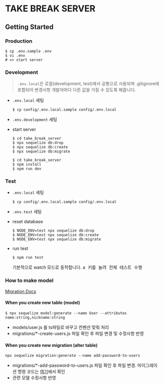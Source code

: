 # TAKE BREAK SERVER

## Getting Started

### Production

```
$ cp .env.sample .env
$ vi .env
# => start server
```

### Development

> `.env.local`은 로컬(development, test)에서 공통으로 사용되며 .gitignore에 포함되어 변경사항 개발자마다 다른 값을 가질 수 있도록 해줍니다.

- `.env.local` 세팅
  ```
  $ cp config/.env.local.sample config/.env.local
  ```
- `.env.development` 세팅
- start server

  ```
  $ cd take_break_server
  $ npx sequelize db:drop
  $ npx sequelize db:create
  $ npx sequelize db:migrate
  ```

  ```
  $ cd take_break_server
  $ npm install
  $ npm run dev
  ```

### Test

- `.env.local` 세팅
  ```
  $ cp config/.env.local.sample config/.env.local
  ```
- `.env.test` 세팅
- reset database

  ```
  $ NODE_ENV=test npx sequelize db:drop
  $ NODE_ENV=test npx sequelize db:create
  $ NODE_ENV=test npx sequelize db:migrate
  ```

- run test

  ```
  $ npm run test
  ```

  기본적으로 watch 모드로 동작합니다. <kbd>a<kbd> 키를 눌려 전체 테스트 수행

### How to make model

[Migration Docs](http://docs.sequelizejs.com/manual/migrations.html)

#### When you create new table (model)

```
$ npx sequelize model:generate --name User --attributes name:string,nickname:string
```

- models/user.js 를 ts파일로 바꾸고 컨벤션 맞춰 처리
- migrations/\*-create-users.js 파일 확인 후 파일 변경 및 수정사항 반영

#### When you create new migration (alter table)

```
npx sequelize migration:generate --name add-password-to-users
```

- migrations/\*-add-password-to-users.js 파일 확인 후 파일 변경. 마이그레이션 명령 코드는 [여기](http://docs.sequelizejs.com/class/lib/query-interface.js~QueryInterface.html)에서 확인
- 관련 모델 수정사항 반영
